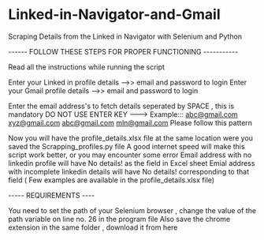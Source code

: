 # Linked-in-Navigator-and-Gmail
Scraping Details from the  Linked in Navigator with Selenium and Python


------ FOLLOW THESE STEPS FOR PROPER FUNCTIONING -----------

Read all the instructions while running the script 

Enter your Linked in profile details -->> email and password to login
Enter your Gmail profile details -->> email and password to login

Enter the email address's to fetch details seperated by SPACE , this is mandatory DO NOT USE ENTER KEY
---> Example::: abc@gmail.com xyz@gmail.com abc@gmail.com mln@gmail.com
Please follow this pattern

Now you will have the profile_details.xlsx file at the same location were you saved the Scrapping_profiles.py file
A good internet speed will make this script work better, or you may encounter some error
Email address with no linkedin profile will have No details! as the field in Excel sheet
Emial address with incomplete linkedin details will have No details! corresponding to that field ( Few examples are available in the profile_details.xlsx file)

----- REQUIREMENTS ----

You need to set the path of your Selenium browser , change the value of the path variable on line no. 26 in the program file
Also save the chrome extension in the same folder , download it from here
